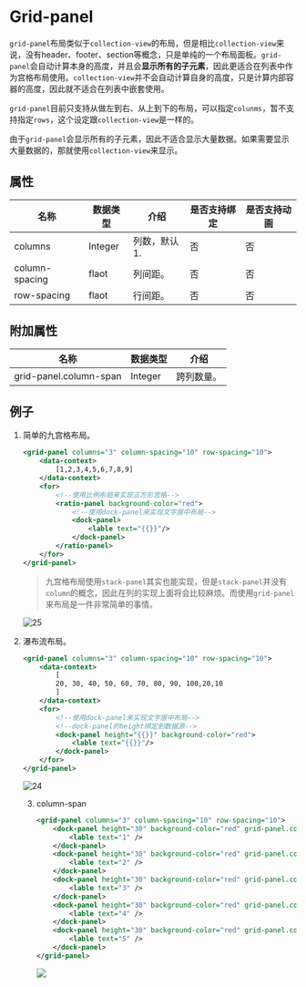 # Grid-panel



`grid-panel`布局类似于`collection-view`的布局，但是相比`collection-view`来说，没有header、footer、section等概念，只是单纯的一个布局面板。`grid-panel`会自动计算本身的高度，并且会**显示所有的子元素**，因此更适合在列表中作为宫格布局使用。`collection-view`并不会自动计算自身的高度，只是计算内部容器的高度，因此就不适合在列表中嵌套使用。

`grid-panel`目前只支持从做左到右、从上到下的布局，可以指定`colunms`，暂不支持指定`rows`，这个设定跟`collection-view`是一样的。

由于`grid-panel`会显示所有的子元素，因此不适合显示大量数据。如果需要显示大量数据的，那就使用`collection-view`来显示。

## 属性

| 名称           | 数据类型 | 介绍         | 是否支持绑定 | 是否支持动画 |
| -------------- | -------- | ------------ | ------------ | ------------ |
| columns        | Integer  | 列数，默认1. | 否           | 否           |
| column-spacing | flaot    | 列间距。     | 否           | 否           |
| row-spacing    | flaot    | 行间距。     | 否           | 否           |

## 附加属性

| 名称                   | 数据类型 | 介绍       |
| ---------------------- | -------- | ---------- |
| grid-panel.column-span | Integer  | 跨列数量。 |



## 例子

1. 简单的九宫格布局。

   ```xml
   <grid-panel columns="3" column-spacing="10" row-spacing="10">
       <data-context>
           [1,2,3,4,5,6,7,8,9]
       </data-context>
       <for>
           <!--使用比例布局来实现正方形宫格-->
           <ratio-panel background-color="red">
               <!--使用dock-panel来实现文字居中布局-->
               <dock-panel>
                   <lable text="{{}}"/>
               </dock-panel>
           </ratio-panel>
       </for>
   </grid-panel>
   ```

   > 九宫格布局使用`stack-panel`其实也能实现，但是`stack-panel`并没有`column`的概念，因此在列的实现上面将会比较麻烦。而使用`grid-panel`来布局是一件非常简单的事情。

   ![25](../images/25.jpg)

2. 瀑布流布局。

   ```xml
   <grid-panel columns="3" column-spacing="10" row-spacing="10">
       <data-context>
           [
           20, 30, 40, 50, 60, 70, 80, 90, 100,20,10
           ]
       </data-context>
       <for>
           <!--使用dock-panel来实现文字居中布局-->
           <!--dock-panel的height绑定到数据源-->
           <dock-panel height="{{}}" background-color="red">
               <lable text="{{}}"/>
           </dock-panel>
       </for>
   </grid-panel>
   ```

   ![24](../images/24.jpg)

   3. column-span

      ```xml
      <grid-panel columns="3" column-spacing="10" row-spacing="10">
          <dock-panel height="30" background-color="red" grid-panel.column-span="1">
              <lable text="1" />
          </dock-panel>
          <dock-panel height="30" background-color="red" grid-panel.column-span="2">
              <lable text="2" />
          </dock-panel>
          <dock-panel height="30" background-color="red" grid-panel.column-span="2">
              <lable text="3" />
          </dock-panel>
          <dock-panel height="30" background-color="red" grid-panel.column-span="1">
              <lable text="4" />
          </dock-panel>
          <dock-panel height="30" background-color="red" grid-panel.column-span="3">
              <lable text="5" />
          </dock-panel>
      </grid-panel>
      ```

      ![](../images/26.jpg)